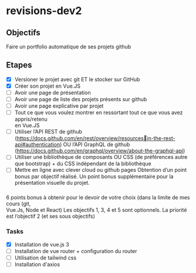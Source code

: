 # revisions-dev2

## Objectifs
Faire un portfolio automatique de ses projets github

## Etapes

- [x] Versioner	le	projet	avec	git	ET	le	stocker	sur	GitHub
- [x] Créer	son	projet	en	Vue.JS
- [ ] Avoir	une	page	de	présentation
- [ ] Avoir	une	page	de	liste	des	projets	présents	sur	github
- [ ] Avoir	une	page	explicative	par	projet
- [ ] Tout	ce	que	vous	voulez	montrer	en	ressortant	tout	ce	que	vous	avez	appris/retenu	
en	Vue.JS
- [ ] Utiliser	l’API	REST	de	github	(https://docs.github.com/en/rest/overview/resourcesin-the-rest-api#authentication)	OU	l’API	GraphQL	de	github	
(https://docs.github.com/en/graphql/overview/about-the-graphql-api)
- [ ] Utiliser	une bibliothèque	de	composants	OU	CSS	(de	préférences	autre	que	
bootstrap)	+	du	CSS	indépendant	de	la	bibliothèque
- [ ] Mettre	en	ligne	avec	clever	cloud	ou	github	pages
Obtention	d’un	point	bonus	par	objectif	réalisé.	Un	point	bonus	supplémentaire	pour	la	
présentation	visuelle	du	projet.

###

6	points	bonus	à	obtenir	pour	le	devoir	de	votre	choix	(dans	la	limite	de	mes	cours	(git,	
Vue.Js,	Node	et	React)
Les	objectifs	1,	3,	4	et	5	sont	optionnels.	La	priorité	est	l’objectif	2	(et	ses	sous	objectifs)

### Tasks

- [x] Installation de vue.js 3
- [ ] Installation de vue router + configuration du router
- [ ] Utilisation de tailwind css
- [ ] Installation d'axios